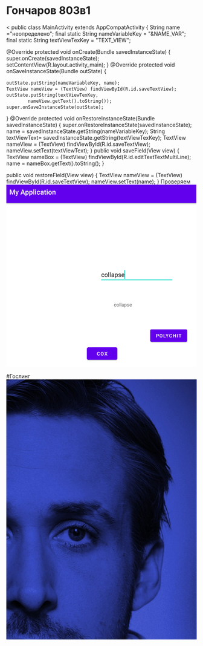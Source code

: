 # Гончаров 803в1
< public class MainActivity extends AppCompatActivity { String name ="неопределено"; final static String nameVariableKey = "&NAME_VAR"; final static String textViewTexKey = "TEXT_VIEW";

@Override
protected void onCreate(Bundle savedInstanceState) {
    super.onCreate(savedInstanceState);
    setContentView(R.layout.activity_main);
}
@Override
protected void onSaveInstanceState(Bundle outState)
{

    outState.putString(nameVariableKey, name);
    TextView nameView = (TextView) findViewById(R.id.saveTextView);
    outState.putString(textViewTexKey,
            nameView.getText().toString());
    super.onSaveInstanceState(outState);
}
@Override
protected void onRestoreInstanceState(Bundle savedInstanceState)
{
    super.onRestoreInstanceState(savedInstanceState);
    name = savedInstanceState.getString(nameVariableKey);
    String textViewText=
            savedInstanceState.getString(textViewTexKey);
    TextView nameView = (TextView) findViewById(R.id.saveTextView);
    nameView.setText(textViewText);
}
public void saveField(View view)
{
    TextView nameBox = (TextView)
            findViewById(R.id.editTextTextMultiLine);
    name = nameBox.getText().toString();
}

public void restoreField(View view)
{
    TextView nameView = (TextView) findViewById(R.id.saveTextView);
    nameView.setText(name);
}
Проверяем
![Альтернативный текст](/rsc/rap.png)

#Гослинг
![Альтернативный текст](/rsc/2.jpg)
